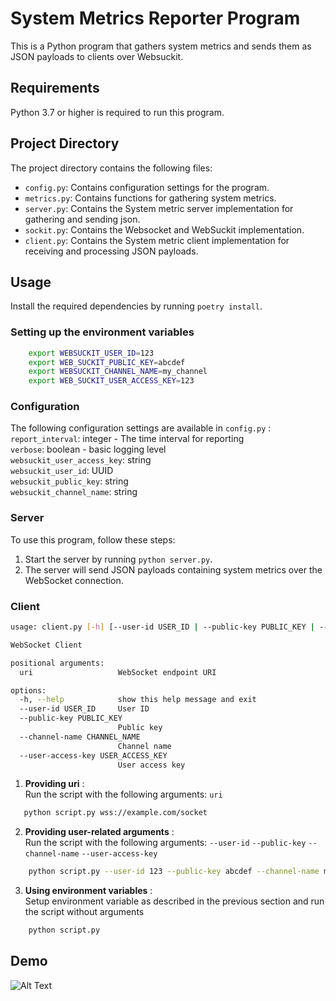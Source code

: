 # System Metrics Reporter Program

This is a Python program that gathers system metrics and sends them as JSON payloads to clients over Websuckit.

## Requirements

Python 3.7 or higher is required to run this program.

## Project Directory

The project directory contains the following files:

- `config.py`: Contains configuration settings for the program.
- `metrics.py`: Contains functions for gathering system metrics.
- `server.py`: Contains the System metric server implementation for gathering and sending json.
- `sockit.py`: Contains the Websocket and WebSuckit implementation.
- `client.py`: Contains the System metric client implementation for receiving and processing JSON payloads.

## Usage

Install the required dependencies by running `poetry install`.

### Setting up the environment variables

```bash
    export WEBSUCKIT_USER_ID=123
    export WEB_SUCKIT_PUBLIC_KEY=abcdef
    export WEBSUCKIT_CHANNEL_NAME=my_channel
    export WEB_SUCKIT_USER_ACCESS_KEY=123
```

### Configuration

The following configuration settings are available in `config.py` : \
    `report_interval`: integer - The time interval for reporting\
    `verbose`: boolean - basic logging level \
    `websuckit_user_access_key`: string \
    `websuckit_user_id`: UUID \
    `websuckit_public_key`: string \
    `websuckit_channel_name`: string

### Server

To use this program, follow these steps:

1. Start the server by running `python server.py`.
2. The server will send JSON payloads containing system metrics over the WebSocket connection.

### Client

```bash
usage: client.py [-h] [--user-id USER_ID | --public-key PUBLIC_KEY | --channel-name CHANNEL_NAME | --user-access-key USER_ACCESS_KEY] [uri]

WebSocket Client

positional arguments:
  uri                   WebSocket endpoint URI

options:
  -h, --help            show this help message and exit
  --user-id USER_ID     User ID
  --public-key PUBLIC_KEY
                        Public key
  --channel-name CHANNEL_NAME
                        Channel name
  --user-access-key USER_ACCESS_KEY
                        User access key
```

1. **Providing uri** : \
Run the script with the following arguments:
`uri`

```bash
   python script.py wss://example.com/socket
```

2. **Providing user-related arguments** : \
Run the script with the following arguments:
`--user-id`
`--public-key`
`--channel-name`
`--user-access-key`

```bash
    python script.py --user-id 123 --public-key abcdef --channel-name my_channel --user-access-key 123
```

3. **Using environment variables** : \
Setup environment variable as described in the previous section and run the script without arguments

```bash
    python script.py
```

## Demo

![Alt Text](./artifacts/demo.gif)
